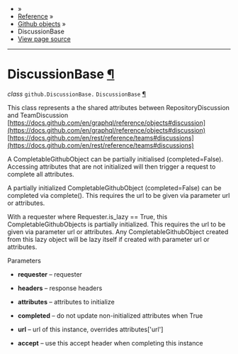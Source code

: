 - »
- [Reference](https://pygithub.readthedocs.io/en/stable/reference.html) »
- [Github objects](https://pygithub.readthedocs.io/en/stable/github_objects.html) »
- DiscussionBase
- [View page source](https://pygithub.readthedocs.io/en/stable/_sources/github_objects/DiscussionBase.rst.txt)

* * *

# DiscussionBase [¶](https://pygithub.readthedocs.io/en/stable/github_objects/DiscussionBase.html\#discussionbase "Permalink to this headline")

_class_ `github.DiscussionBase.` `DiscussionBase` [¶](https://pygithub.readthedocs.io/en/stable/github_objects/DiscussionBase.html#github.DiscussionBase.DiscussionBase "Permalink to this definition")

This class represents a the shared attributes between RepositoryDiscussion and TeamDiscussion
[https://docs.github.com/en/graphql/reference/objects#discussion](https://docs.github.com/en/graphql/reference/objects#discussion) [https://docs.github.com/en/rest/reference/teams#discussions](https://docs.github.com/en/rest/reference/teams#discussions)

A CompletableGithubObject can be partially initialised (completed=False). Accessing attributes that are not
initialized will then trigger a request to complete all attributes.

A partially initialized CompletableGithubObject (completed=False) can be completed
via complete(). This requires the url to be given via parameter url or attributes.

With a requester where Requester.is\_lazy == True, this CompletableGithubObjects is
partially initialized. This requires the url to be given via parameter url or attributes.
Any CompletableGithubObject created from this lazy object will be lazy itself if created with
parameter url or attributes.

Parameters

- **requester** – requester

- **headers** – response headers

- **attributes** – attributes to initialize

- **completed** – do not update non-initialized attributes when True

- **url** – url of this instance, overrides attributes\['url'\]

- **accept** – use this accept header when completing this instance